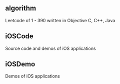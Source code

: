 ## algorithm

Leetcode of 1 - 390 written in Objective C, C++, Java

## iOSCode

Source code and demos of iOS applications

## iOSDemo

Demos of iOS applications
